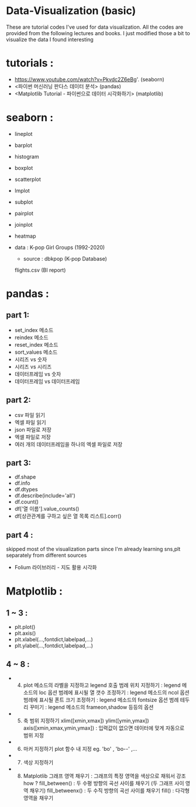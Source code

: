 # Data-Visualization (basic)

These are tutorial codes I've used for data visualization. All the codes are provided from the following lectures and books. I just modified those a bit to visualize the data I found interesting 

# tutorials :
- https://www.youtube.com/watch?v=Pkvdc2Z6eBg'. (seaborn)
- <파이썬 머신러닝 판다스 데이터 분석> (pandas)
- <Matplotlib Tutorial - 파이썬으로 데이터 시각화하기> (matplotlib)

# seaborn  : 
- lineplot
- barplot
- histogram 
- boxplot
- scatterplot
- lmplot 
- subplot
- pairplot
- joinplot
- heatmap
- data : K-pop Girl Groups (1992-2020)
	- source :  dbkpop (K-pop Database)
	
	 flights.csv (BI report) 
	
# pandas : 
 ## part 1:
 - set_index 메소드
 - reindex 메소드
 - reset_index 메소드
 - sort_values 메소드
 - 시리즈 vs 숫자
 - 시리즈 vs 시리즈
 - 데이터프레임 vs 숫자
 - 데이터프레임 vs 데이터프레임
 
 ## part 2:
 - csv 파일 읽기
 - 엑셀 파일 읽기
 - json 파일로 저장
 - 엑셀 파일로 저장
 - 여러 개의 데이터프레임을 하나의 엑셀 파일로 저장
 
 ## part 3:
 - df.shape
 - df.info
 - df.dtypes
 - df.describe(include='all')
 - df.count()
 - df['열 이름'].value_counts()
 - df[상관관계를 구하고 싶은 열 목록 리스트].corr()
 
 ## part 4 :
 skipped most of the visualization parts since I'm already learning sns,plt separately from different sources
 - Folium 라이브러리 - 지도 활용 시각화 
 
 
# Matplotlib : 
 ## 1 ~ 3 :
 - plt.plot()
 - plt.axis()
 - plt.xlabel(...,fontdict,labelpad,...)
 - plt.ylabel(...,fontdict,labelpad,...)
 
 ## 4 ~ 8 :
 - 4. plot 메소드의 라벨을 지정하고 legend 호출
 범례 위치 지정하기 : legend 메소드의 loc 옵션
 범례에 표시될 열 갯수 조정하기 : legend 메소드의 ncol 옵션
 범례에 표시될 폰트 크기 조정하기 : legend 메소드의 fontsize 옵션
 범례 테두리 꾸미기 : legend 메소드의 frameon,shadow 등등의 옵션
 - 5. 축 범위 지정하기
 xlim([xmin,xmax])
 ylim([ymin,ymax])
 axis([xmin,xmax,ymin,ymax]) : 입력값이 없으면 데이터에 맞게 자동으로 범위 지정
 - 6. 마커 지정하기
 plot 함수 내 지정 eg. 'bo' , 'bo--' ,...
 - 7. 색상 지정하기
 - 8. Matplotlib 그래프 영역 채우기 : 그래프의 특정 영역을 색상으로 채워서 강조
 how ?
 fill_between() : 두 수평 방향의 곡선 사이를 채우기 (두 그래프 사이 영역 채우기)
 fill_betweenx() : 두 수직 방향의 곡선 사이를 채우기
 fill() : 다각형 영역을 채우기



